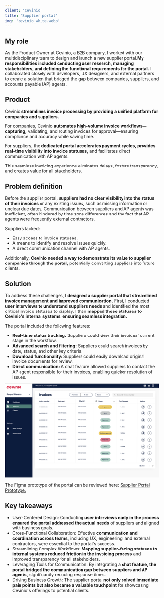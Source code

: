 ```yaml
---
client: 'Cevinio'
title: 'Supplier portal'
img: 'cevinio_white.webp'
---
```


## My role

 As the Product Owner at Cevinio, a B2B company, I worked with our multidisciplinary team to design and launch a new supplier portal.**My responsibilities included conducting user research, managing stakeholders, and defining the functional requirements for the portal.** I collaborated closely with developers, UX designers, and external partners to create a solution that bridged the gap between companies, suppliers, and accounts payable (AP) agents.

## Product

 Cevinio **streamlines invoice processing by providing a unified platform for companies and suppliers.**

 For companies, Cevinio **automates high-volume invoice workflows—capturing,** validating, and routing invoices for approval—ensuring compliance and accuracy while saving time.

 For suppliers, the **dedicated portal accelerates payment cycles, provides real-time visibility into invoice statuses,** and facilitates direct communication with AP agents.

 This seamless invoicing experience eliminates delays, fosters transparency, and creates value for all stakeholders.

## Problem definition

 Before the supplier portal, **suppliers had no clear visibility into the status of their invoices** or any existing issues, such as missing information or unclear due dates. Communication between suppliers and AP agents was inefficient, often hindered by time zone differences and the fact that AP agents were frequently external contractors.

Suppliers lacked:

- Easy access to invoice statuses.
- A means to identify and resolve issues quickly.
- A direct communication channel with AP agents.

Additionally, **Cevinio needed a way to demonstrate its value to supplier companies through the portal,** potentially converting suppliers into future clients.

## Solution

To address these challenges, **I designed a supplier portal that streamlined invoice management and improved communication.**
First, I conducted **user interviews to understand suppliers needs** and identified the most critical invoice statuses to display. I then **mapped these statuses to Cevinio's internal systems, ensuring seamless integration.**

The portal included the following features:

- **Real-time status tracking:** Suppliers could view their invoices' current stage in the workflow.
- **Advanced search and filtering:** Suppliers could search invoices by date, status, and other key criteria.
- **Download functionality:** Suppliers could easily download original invoice documents for review.
- **Direct communication:** A chat feature allowed suppliers to contact the AP agent responsible for their invoices, enabling quicker resolution of issues.

![Cevinio suppliers portal](../../assets/suppliers_portal_cevinio.png "Cevinio suppliers portal")

The Figma prototype of the portal can be reviewed here: [Supplier Portal Prototype.](https://www.figma.com/design/sUfeeF5FC8Ng2TAoee87LI/Supplier-Portal?node-id=5687-116&p=f&t=8InGMXfTzpGqMIhK-0)

## Key takeaways

- User-Centered Design: Conducting **user interviews early in the process ensured the portal addressed the actual needs** of suppliers and aligned with business goals.
- Cross-Functional Collaboration: Effective **communication and coordination across teams,** including UX, engineering, and external contractors, were essential to the portal's success.
- Streamlining Complex Workflows: **Mapping supplier-facing statuses to internal systems reduced friction in the invoicing process** and improved transparency for all stakeholders.
- Leveraging Tools for Communication: By integrating a **chat feature, the portal bridged the communication gap between suppliers and AP agents,** significantly reducing response times.
- Driving Business Growth: The supplier portal **not only solved immediate pain points but also became a valuable touchpoint** for showcasing Cevinio's offerings to potential clients.
